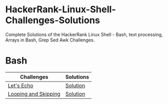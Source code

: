 # HackerRank-Linux-Shell-Challenges-Solutions
Complete Solutions of the HackerRank Linux Shell - Bash, text processing, Arrays in Bash, Grep Sed Awk Challenges.

# Bash
|                          Challenges                                                                |                    Solutions      
| -------------------------------------------------------------------------------------------        | ------------------------------------------------
| [Let's Echo](https://www.hackerrank.com/challenges/bash-tutorials-lets-echo/problem)               | [Solution](https://github.com/sourav014/HackerRank-Linux-Shell-Challenges-Solutions/blob/main/Challenges/Bash/Let's%20Echo.sh)
| [Looping and Skipping](https://www.hackerrank.com/challenges/bash-tutorials---looping-and-skipping/problem)| [Solution](https://github.com/sourav014/HackerRank-Linux-Shell-Challenges-Solutions/blob/main/Challenges/Bash/Looping%20and%20Skipping.sh)

